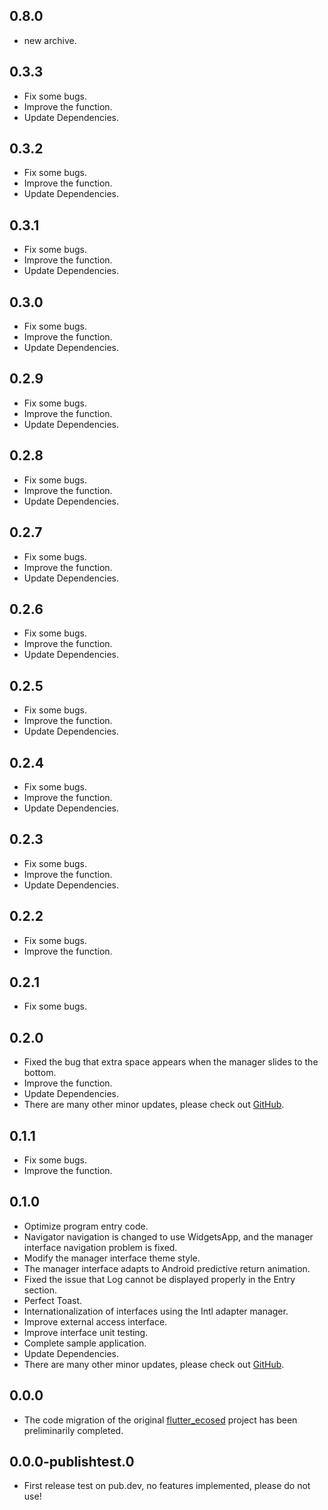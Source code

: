 ## 0.8.0
* new archive.

## 0.3.3
* Fix some bugs.
* Improve the function.
* Update Dependencies.

## 0.3.2
* Fix some bugs.
* Improve the function.
* Update Dependencies.

## 0.3.1
* Fix some bugs.
* Improve the function.
* Update Dependencies.

## 0.3.0
* Fix some bugs.
* Improve the function.
* Update Dependencies.

## 0.2.9
* Fix some bugs.
* Improve the function.
* Update Dependencies.

## 0.2.8
* Fix some bugs.
* Improve the function.
* Update Dependencies.

## 0.2.7
* Fix some bugs.
* Improve the function.
* Update Dependencies.

## 0.2.6
* Fix some bugs.
* Improve the function.
* Update Dependencies.

## 0.2.5
* Fix some bugs.
* Improve the function.
* Update Dependencies.

## 0.2.4
* Fix some bugs.
* Improve the function.
* Update Dependencies.

## 0.2.3
* Fix some bugs.
* Improve the function.
* Update Dependencies.

## 0.2.2
* Fix some bugs.
* Improve the function.

## 0.2.1
* Fix some bugs.

## 0.2.0
* Fixed the bug that extra space appears when the manager slides to the bottom.
* Improve the function.
* Update Dependencies.
* There are many other minor updates, please check out [GitHub](https://github.com/freefeos/freefeos/commits/master/).

## 0.1.1
* Fix some bugs.
* Improve the function.

## 0.1.0
* Optimize program entry code.
* Navigator navigation is changed to use WidgetsApp, and the manager interface navigation problem is fixed.
* Modify the manager interface theme style.
* The manager interface adapts to Android predictive return animation.
* Fixed the issue that Log cannot be displayed properly in the Entry section.
* Perfect Toast.
* Internationalization of interfaces using the Intl adapter manager.
* Improve external access interface.
* Improve interface unit testing.
* Complete sample application.
* Update Dependencies.
* There are many other minor updates, please check out [GitHub](https://github.com/freefeos/freefeos/commits/master/).

## 0.0.0
* The code migration of the original [flutter_ecosed](https://pub.dev/packages/flutter_ecosed) project has been preliminarily completed.

## 0.0.0-publishtest.0
* First release test on pub.dev, no features implemented, please do not use!